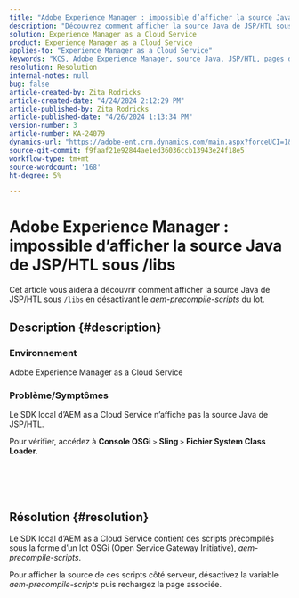 ```yaml
---
title: "Adobe Experience Manager : impossible d’afficher la source Java de JSP/HTL sous /libs"
description: "Découvrez comment afficher la source Java de JSP/HTL sous /lib en désactivant le lot aem-precompile-scripts d’AEM as a Cloud Service."
solution: Experience Manager as a Cloud Service
product: Experience Manager as a Cloud Service
applies-to: "Experience Manager as a Cloud Service"
keywords: "KCS, Adobe Experience Manager, source Java, JSP/HTL, pages de serveur Java, AEMaaCS"
resolution: Resolution
internal-notes: null
bug: false
article-created-by: Zita Rodricks
article-created-date: "4/24/2024 2:12:29 PM"
article-published-by: Zita Rodricks
article-published-date: "4/26/2024 1:13:34 PM"
version-number: 3
article-number: KA-24079
dynamics-url: "https://adobe-ent.crm.dynamics.com/main.aspx?forceUCI=1&pagetype=entityrecord&etn=knowledgearticle&id=75ab3aac-4402-ef11-a1fe-6045bd0065b6"
source-git-commit: f9faaf21e92844ae1ed36036ccb13943e24f18e5
workflow-type: tm+mt
source-wordcount: '168'
ht-degree: 5%

---
```


# Adobe Experience Manager : impossible d’afficher la source Java de JSP/HTL sous /libs


Cet article vous aidera à découvrir comment afficher la source Java de JSP/HTL sous `/libs` en désactivant le *aem-precompile-scripts* du lot.

## Description {#description}


### Environnement

Adobe Experience Manager as a Cloud Service



### Problème/Symptômes

Le SDK local d’AEM as a Cloud Service n’affiche pas la source Java de JSP/HTL.

Pour vérifier, accédez à <b>Console OSGi</b> `>`  <b>Sling </b>`>` <b> Fichier System Class Loader.</b>
<br><br> <br><br> 

## Résolution {#resolution}


Le SDK local d’AEM as a Cloud Service contient des scripts précompilés sous la forme d’un lot OSGi (Open Service Gateway Initiative), *aem-precompile-scripts*.

Pour afficher la source de ces scripts côté serveur, désactivez la variable *aem-precompile-scripts* puis rechargez la page associée.
